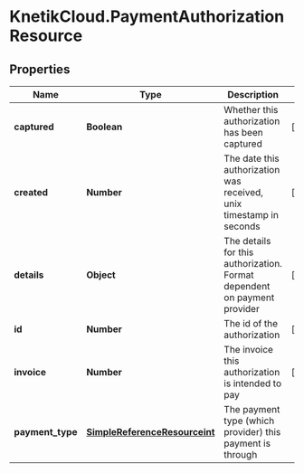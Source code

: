 # KnetikCloud.PaymentAuthorizationResource

## Properties
Name | Type | Description | Notes
------------ | ------------- | ------------- | -------------
**captured** | **Boolean** | Whether this authorization has been captured | [optional] 
**created** | **Number** | The date this authorization was received, unix timestamp in seconds | [optional] 
**details** | **Object** | The details for this authorization. Format dependent on payment provider | [optional] 
**id** | **Number** | The id of the authorization | [optional] 
**invoice** | **Number** | The invoice this authorization is intended to pay | [optional] 
**payment_type** | [**SimpleReferenceResourceint**](SimpleReferenceResourceint.md) | The payment type (which provider) this payment is through | 


